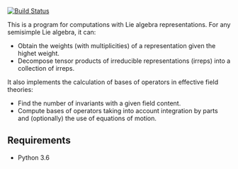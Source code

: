 [![Build Status](https://travis-ci.com/jccriado/invariants.svg?token=FCho83xJ9cZySjbkvBWS&branch=master)](https://travis-ci.com/jccriado/invariants)

This is a program for computations with Lie algebra representations.
For any semisimple Lie algebra, it can:
- Obtain the weights (with multiplicities) of a representation given the highet
  weight.
- Decompose tensor products of irreducible representations (irreps) into a
  collection of irreps.
  
It also implements the calculation of bases of operators in effective field
theories:
- Find the number of invariants with a given field content.
- Compute bases of operators taking into account integration by parts and
  (optionally) the use of equations of motion.


## Requirements

- Python 3.6

